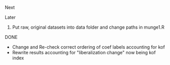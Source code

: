 Next


Later
1. Put raw, original datasets into data folder and change paths in munge1.R





DONE
- Change and Re-check correct ordering of coef labels accounting for kof
- Rewrite results accounting for "liberalization change" now being kof index
